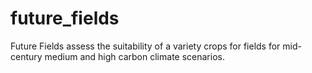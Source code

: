 # future_fields
Future Fields assess the suitability of a variety crops for fields for mid-century medium and high carbon climate scenarios. 
